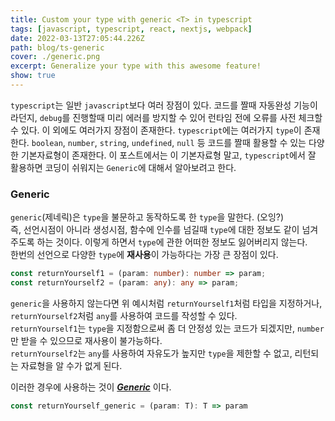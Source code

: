 ```yaml
---
title: Custom your type with generic <T> in typescript
tags: [javascript, typescript, react, nextjs, webpack]
date: 2022-03-13T27:05:44.226Z
path: blog/ts-generic
cover: ./generic.png
excerpt: Generalize your type with this awesome feature!
show: true
---
```


`typescript`는 일반 `javascript`보다 여러 장점이 있다. 코드를 짤때 자동완성 기능이라던지, `debug`를 진행할때 미리 에러를 방지할 수 있어 런타임 전에 오류를 사전 체크할 수 있다. 이 외에도 여러가지 장점이 존재한다.
`typescript`에는 여러가지 `type`이 존재한다. `boolean`, `number`, `string`, `undefined`, `null` 등 코드를 짤때 활용할 수 있는 다양한 기본자료형이 존재한다. 이 포스트에서는 이 기본자료형 말고, `typescript`에서 잘 활용하면 코딩이 쉬워지는 `Generic`에 대해서 알아보려고 한다.

### Generic 
`generic`(제네릭)은 `type`을 불문하고 동작하도록 한 `type`을 말한다. (오잉?)  
즉, 선언시점이 아니라 생성시점, 함수에 인수를 넘길때 `type`에 대한 정보도 같이 넘겨주도록 하는 것이다. 이렇게 하면서 `type`에 관한 어떠한 정보도 잃어버리지 않는다.  
한번의 선언으로 다양한 `type`에 **재사용**이 가능하다는 가장 큰 장점이 있다.  
```typescript
const returnYourself1 = (param: number): number => param;
const returnYourself2 = (param: any): any => param;
```
`generic`을 사용하지 않는다면 위 예시처럼 `returnYourself1`처럼 타입을 지정하거나, `returnYourself2`처럼 `any`를 사용하여 코드를 작성할 수 있다.  
`returnYourself1`는 `type`을 지정함으로써 좀 더 안정성 있는 코드가 되겠지만, `number`만 받을 수 있으므로 재사용이 불가능하다.  
`returnYourself2`는 `any`를 사용하여 자유도가 높지만 `type`을 제한할 수 없고, 리턴되는 자료형을 알 수가 없게 된다.  

이러한 경우에 사용하는 것이 <u>***Generic***</u> 이다.
```typescript
const returnYourself_generic = (param: T): T => param
```
